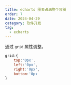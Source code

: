 ```yaml
---
title: echarts 图表占满整个容器
order: 7
date: 2024-04-29
category: 软件开发
tag:
  - echarts
---
```


通过 `grid` 属性调整。

```javascript
grid:{
    top:'0px',
    left:'0px',
    right:'0px',
    bottom:'0px
}
```
